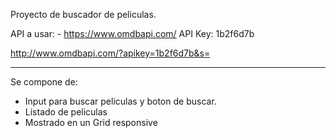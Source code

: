 Proyecto de buscador de peliculas.

API a usar: - https://www.omdbapi.com/
API Key: 1b2f6d7b

http://www.omdbapi.com/?apikey=1b2f6d7b&s=

------------------------------------------------------------

Se compone de: 
- Input para buscar peliculas y boton de buscar.
- Listado de peliculas
- Mostrado en un Grid responsive
